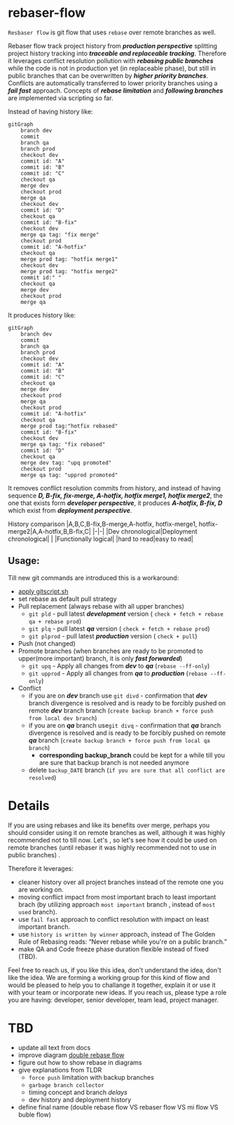 # rebaser-flow

`Resbaser flow` is git flow that uses `rebase` over remote branches as well.

Rebaser flow track project history from ***production perspective*** splitting project history tracking into ***traceable and replaceable tracking***. Therefore it leverages conflict resolution pollution with ***rebasing public branches*** while the code is not in production yet (in replaceable phase), but still in public branches that can be overwritten by ***higher priority branches***. Conflicts are automatically transferred to lower priority branches using a ***fail fast*** approach. Concepts of ***rebase limitation*** and ***following branches*** are implemented via scripting so far.


Instead of having history like:
```mermaid
gitGraph
    branch dev
    commit
    branch qa
    branch prod
    checkout dev
    commit id: "A"
    commit id: "B"
    commit id: "C"
    checkout qa
    merge dev
    checkout prod
    merge qa
    checkout dev
    commit id: "D"
    checkout qa
    commit id: "B-fix"
    checkout dev
    merge qa tag: "fix merge"
    checkout prod
    commit id: "A-hotfix"
    checkout qa
    merge prod tag: "hotfix merge1"
    checkout dev
    merge prod tag: "hotfix merge2"
    commit id:" "
    checkout qa
    merge dev
    checkout prod
    merge qa
```
It produces history like:
```mermaid
gitGraph
    branch dev
    commit
    branch qa
    branch prod
    checkout dev
    commit id: "A"
    commit id: "B"
    commit id: "C"
    checkout qa
    merge dev
    checkout prod
    merge qa
    checkout prod
    commit id: "A-hotfix"
    checkout qa
    merge prod tag:"hotfix rebased"
    commit id: "B-fix"
    checkout dev
    merge qa tag: "fix rebased"
    commit id: "D"
    checkout qa
    merge dev tag: "upq promoted"
    checkout prod
    merge qa tag: "upprod promoted"
```

It removes conflict resolution commits from history, and instead of having sequence ***D, B-fix, fix-merge, A-hotfix, hotfix merge1, hotfix merge2***, the one that exists form ***developer perspective***, it produces ***A-hotfix, B-fix, D*** which exist from ***deployment perspective***.

History comparison
|A,B,C,B-fix,B-merge,A-hotfix, hotfix-merge1, hotfix-merge2|A,A-hotfix,B,B-fix,C|
|-|-|
|Dev chronological|Deployment chronological|
| |Functionally logical|
|hard to read|easy to read|


## Usage:

Till new git commands are introduced this is a workaround:

- [apply gitscript.sh](./gitscript.sh)
- set rebase as default pull strategy 
- Pull replacement (always rebase with all upper branches)
  - `git pld` - pull latest ***development*** version ( `check + fetch + rebase qa + rebase prod`)
  - `git plq` - pull latest ***qa*** version ( `check + fetch + rebase prod`)
  - `git plprod` - pull latest ***production*** version ( `check + pull`)
- Push (not changed)
- Promote branches (when branches are ready to be promoted to upper(more important) branch, it is only ***fast forwarded***)
  - `git upq` - Apply all changes from ***dev*** to ***qa*** (`rebase --ff-only`)
  - `git upprod` - Apply all changes from ***qa*** to ***production*** (`rebase --ff-only`)
- Conflict
  - if you are on ***dev*** branch use `git divd` - confirmation that ***dev*** branch divergence is resolved and is ready to be forcibly pushed on remote ***dev*** branch branch (`create backup branch + force push from local dev branch`)
  - if you are on ***qa*** branch use`git divq` - confirmation that ***qa*** branch divergence is resolved and is ready to be forcibly pushed on remote ***qa*** branch (`create backup branch + force push from local qa branch`)
    - **corresponding backup_branch** could be kept for a while till you are sure that backup branch is not needed anymore
  - delete `backup_DATE` branch (`if you are sure that all conflict are resolved`)


# Details

If you are using rebases and like its benefits over merge, perhaps you should consider using it on remote branches as well, although it was highly recommended not to till now. Let's , so let's see how it could be used on remote branches (until rebaser it was highly recommended not to use in public branches) .

Therefore it leverages:
 - cleaner history over all project branches instead of the remote one you are working on.
 - moving conflict impact from most important brach to least important brach (by utilizing approach `most important` branch ,  instead of `most used` branch).
 - use `fail fast` approach to conflict resolution with impact on least important branch.
 - use `history is written by winner` approach, instead of The Golden Rule of Rebasing reads: “Never rebase while you're on a public branch.”
 - make QA and Code freeze phase duration flexible instead of fixed (TBD).



Feel free to reach us, if you like this idea,  don't understand the idea, don't like the idea. We are forming a working group for this kind of flow and would be pleased to help you to challange it together, explain it or use it with your team or incorporate new ideas. If you reach us, please type a role you are having: developer, senior developer, team lead, project manager.



# TBD
- update all text from docs
- improve diagram [double rebase flow](temp.md)
- figure out how to show rebase in diagrams
- give explanations from TLDR
  - `force push` limitation with backup branches
  - `garbage branch collector`
  - timing concept and branch *delays*
  - dev history and deployment history
- define final name (double rebase flow VS rebaser flow VS mi flow VS buble flow)
